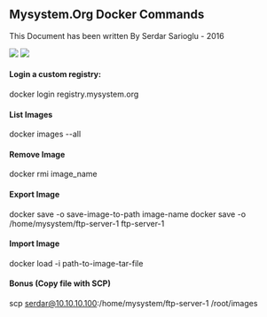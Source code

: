 ## Mysystem.Org Docker Commands

This Document has been written By Serdar Sarioglu - 2016

<a href="https://mysystem.org" title="Mysystem.org"><img src="https://img.shields.io/website-up-down-green-red/http/shields.io.svg?label=Visit%20mysystem.org"></a>
<a href="https://www.paypal.me/ssarioglu" title="Support project"><img src="https://img.shields.io/badge/Donate%20me-paypal-brightgreen.svg"></a>


#### Login a custom registry:
docker login registry.mysystem.org

#### List Images
docker images --all

#### Remove Image
docker rmi image_name

#### Export Image
docker save -o save-image-to-path image-name
docker save -o /home/mysystem/ftp-server-1 ftp-server-1

#### Import Image
docker load -i path-to-image-tar-file

#### Bonus (Copy file with SCP)
scp serdar@10.10.10.100:/home/mysystem/ftp-server-1 /root/images
